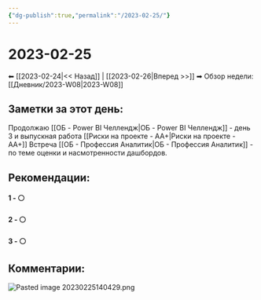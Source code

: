 ```yaml
---
{"dg-publish":true,"permalink":"/2023-02-25/"}
---
```


# 2023-02-25

⬅  [[2023-02-24\|<<  Назад]] | [[2023-02-26\|Вперед >>]]  ➡
Обзор недели: [[Дневник/2023-W08\|2023-W08]]


## Заметки за этот день:
Продолжаю [[ОБ - Power BI Челлендж\|ОБ - Power BI Челлендж]] - день 3 и выпускная работа
[[Риски на проекте - АА+\|Риски на проекте - АА+]]
Встреча [[ОБ - Профессия Аналитик\|ОБ - Профессия Аналитик]] - по теме оценки и насмотренности дашбордов.

## Рекомендации:

#### 1 - ⚪ 

#### 2 - ⚪ 

#### 3 - ⚪ 


## Комментарии:
![Pasted image 20230225140429.png](/img/user/Pasted%20image%2020230225140429.png)

